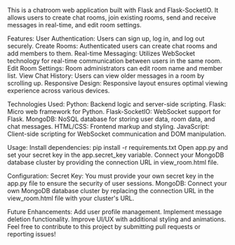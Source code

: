 This is a chatroom web application built with Flask and Flask-SocketIO. It allows users to create chat rooms, join existing rooms, send and receive messages in real-time, and edit room settings.

Features:
User Authentication: Users can sign up, log in, and log out securely.
Create Rooms: Authenticated users can create chat rooms and add members to them.
Real-time Messaging: Utilizes WebSocket technology for real-time communication between users in the same room.
Edit Room Settings: Room administrators can edit room name and member list.
View Chat History: Users can view older messages in a room by scrolling up.
Responsive Design: Responsive layout ensures optimal viewing experience across various devices.

Technologies Used:
Python: Backend logic and server-side scripting.
Flask: Micro web framework for Python.
Flask-SocketIO: WebSocket support for Flask.
MongoDB: NoSQL database for storing user data, room data, and chat messages.
HTML/CSS: Frontend markup and styling.
JavaScript: Client-side scripting for WebSocket communication and DOM manipulation.

Usage:
Install dependencies: pip install -r requirements.txt
Open app.py and set your secret key in the app.secret_key variable.
Connect your MongoDB database cluster by providing the connection URL in view_room.html file.

Configuration:
Secret Key: You must provide your own secret key in the app.py file to ensure the security of user sessions.
MongoDB: Connect your own MongoDB database cluster by replacing the connection URL in the view_room.html file with your cluster's URL.

Future Enhancements:
Add user profile management.
Implement message deletion functionality.
Improve UI/UX with additional styling and animations.
Feel free to contribute to this project by submitting pull requests or reporting issues!

